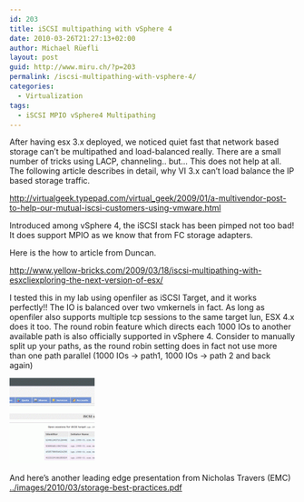 ```yaml
---
id: 203
title: iSCSI multipathing with vSphere 4
date: 2010-03-26T21:27:13+02:00
author: Michael Rüefli
layout: post
guid: http://www.miru.ch/?p=203
permalink: /iscsi-multipathing-with-vsphere-4/
categories:
  - Virtualization
tags:
  - iSCSI MPIO vSphere4 Multipathing
---
```

After having esx 3.x deployed, we noticed quiet fast that network based storage can&#8217;t be multipathed and load-balanced really. There are a small number of tricks using LACP, channeling.. but&#8230; This does not help at all. The following article describes in detail, why VI 3.x can&#8217;t load balance the IP based storage traffic.

<a href="http://virtualgeek.typepad.com/virtual_geek/2009/01/a-multivendor-post-to-help-our-mutual-iscsi-customers-using-vmware.html" target="_blank">http://virtualgeek.typepad.com/virtual_geek/2009/01/a-multivendor-post-to-help-our-mutual-iscsi-customers-using-vmware.html</a>

Introduced among vSphere 4, the iSCSI stack has been pimped not too bad! It does support MPIO as we know that from FC storage adapters.

Here is the how to article from Duncan.

<a href="http://www.yellow-bricks.com/2009/03/18/iscsi-multipathing-with-esxcliexploring-the-next-version-of-esx/" target="_blank">http://www.yellow-bricks.com/2009/03/18/iscsi-multipathing-with-esxcliexploring-the-next-version-of-esx/</a>

I tested this in my lab using openfiler as iSCSI Target, and it works perfectly!! The IO is balanced over two vmkernels in fact. As long as openfiler also supports multiple tcp sessions to the same target lun, ESX 4.x does it too. The round robin feature which directs each 1000 IOs to another available path is also officially supported in vSphere 4. Consider to manually split up your paths, as the round robin setting does in fact not use more than one path parallel (1000 IOs -> path1, 1000 IOs -> path 2 and back again)

[<img class="alignnone size-thumbnail wp-image-204" title="openfiler-iscsi-mp" src="../images/2010/03/openfiler-iscsi-mp-150x150.gif" alt="openfiler-iscsi-mp" width="150" height="150" />](../images/2010/03/openfiler-iscsi-mp.gif)

And here&#8217;s another leading edge presentation from Nicholas Travers (EMC)  
<a href="../images/2010/03/storage-best-practices.pdf" target="_blank">../images/2010/03/storage-best-practices.pdf</a>